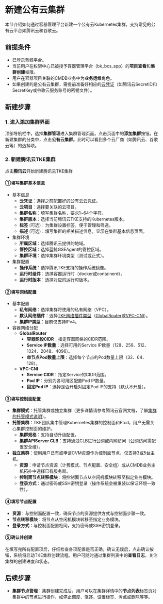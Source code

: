 # 新建公有云集群

本节介绍如何通过容器管理平台新建一个公有云Kubernetes集群，支持常见的公有云平台如腾讯云和谷歌云。

## 前提条件

- 已登录蓝鲸平台。
- 当前用户在权限中心已被授予容器管理平台（bk_bcs_app）的**项目查看**和**集群创建**权限。
- 用户在容器项目关联的CMDB业务中为**业务运维**角色。
- 如果创建的是公有云集群，需提前准备好相应的[云凭证](../ProjectManager/CloudToken.md)（如腾讯云SecretID和SecretKey或谷歌云服务账号的密钥文件）。

## 新建步骤

### 1. 进入添加集群界面

顶部导航栏中，选择**集群管理**进入集群管理页面。点击页面中的**添加集群**按钮。在新建集群的分类中，点击**公有云集群**。此时可以看到多个云厂商（如腾讯云、谷歌云等）的选择项。

### 2. 新建腾讯云TKE集群

点击**腾讯云**开始新建腾讯云TKE集群

#### ①填写集群基本信息

- 基本信息
    - **云凭证**：选择之前配置好的公有云云凭证。
    - **云项目**：选择要关联的云项目。
    - **集群名称**：填写集群名称，要求1~64个字符。
    - **集群版本**：选择当前腾讯云TKE支持的Kubernetes版本。
    - **标签** (可选)：为集群设置标签，便于管理和筛选。
    - **描述** (可选)：填写集群的相关描述信息，显示在集群基本信息页面。
- 集群环境
    - **所属区域**：选择腾讯云提供的地域。
    - **管控区域**：选择蓝鲸GSEAgent的管控区域。
    - **集群环境**：选择集群环境类型（测试或正式）。
- 集群配置
    - **操作系统**：选择腾讯TKE支持的操作系统镜像。
    - **运行时组件**：选择容器运行时（docker或containerd）。
    - **运行时版本**：选择对应的运行时版本。

#### ②填写网络配置

- 基本配置
    - **私有网络**：选择集群将使用的私有网络（VPC）。
    - **默认网络插件**：选择[TKE网络插件类型](https://cloud.tencent.com/document/product/457/50353)（[GlobalRouter](https://cloud.tencent.com/document/product/457/50354)或[VPC-CNI](https://cloud.tencent.com/document/product/457/50355)）。
    - **集群IP类型**：目前仅支持IPv4。
- 容器网络分配
    - **GlobalRouter**  
        - **容器网段CIDR**：指定容器网络的CIDR范围。
        - **Service IP数量**：选择可用的Service IP数量（128、256、512、1024、2048、4096）。
        - **单节点Pod数量上限**：选择每个节点的Pod数量上限（32、64、128）。
    - **VPC-CNI**  
        - **Service CIDR**：指定Service的CIDR范围。
        - **Pod IP**：分别为各可用区配置Pod IP数量。
        - **固定Pod IP**：选择是否开启对固定Pod IP的支持（默认不开启）。

#### ③填写控制面配置

- **集群模式**：托管集群或独立集群（更多详情请参考腾讯云官网文档，了解[集群的托管模式说明](https://cloud.tencent.com/document/product/457/31013)）。
- **托管集群**：TKE团队集中管理Kubernetes集群的控制面和Etcd，用户无需关心集群控制面的维护。
    - **集群规格**：支持自动升级配置。
    - **集群APIServer CLB**：支持通过CLB进行公网或内网访问（公网访问需配置安全组）。
- **独立集群**：使用用户已有或申请CVM资源作为控制面节点，仅支持3或5台主机。
    - **资源**：申请节点资源（计费模式、节点配置、安全组）或从CMDB业务主机拓扑中选择已有服务器。
    - **控制面节点转移模块**：将控制面节点从空闲机模块转移至指定业务模块。
    - **登录方式**：通过密码或SSH密钥登录（操作系统会被重装以保证环境一致性）。

#### ④填写节点配置

- **资源**：与控制面配置一致，确保节点的资源提供方式与控制面步骤一致。
- **节点转移模块**：将节点从空闲机模块转移至指定业务模块。
- **登录方式**：与控制面配置相同，支持密码或SSH密钥登录。

#### ⑤确认并创建

在填写完所有配置项后，仔细检查各项配置是否正确。确认无误后，点击确认按钮，系统将启动TKE集群创建流程。用户可随时通过集群列表中的**查看日志**，关注集群的创建进度和状态。

## 后续步骤

- **集群节点管理**：集群创建完成后，用户可以在集群详情中的**节点列表**标签页对集群中的节点进行操作，如停止调度、驱逐、设置标签、污点或删除等等。